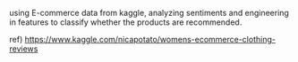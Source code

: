 using E-commerce data from kaggle, analyzing sentiments and engineering in features to classify whether the products are recommended.

ref) https://www.kaggle.com/nicapotato/womens-ecommerce-clothing-reviews

